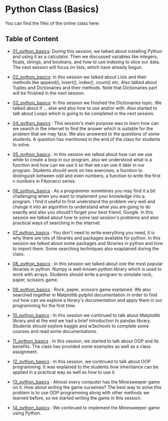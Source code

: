 # Python Class (Basics)

You can find the files of the online class here:

## Table of Content

* [01_python_basics](https://github.com/heispv/python_class/blob/master/01_python_basics.ipynb): During this session, we talked about installing Python and using it as a calculator. Then we discussed variables like integers, floats, strings, and booleans, and how to use indexing to slice our data. The next session will focus on lists, which have already begun.

* [02_python_basics](https://github.com/heispv/python_class/blob/master/02_python_basics.ipynb): In this session we talked about Lists and their methods like append(), insert(), index(), count() etc. Also talked about Tuples and Dictionaries and their methods. Note that Dictionaries part will be finished in the next session.

* [03_python_basics](https://github.com/heispv/python_class/blob/master/03_python_basics.ipynb): In this session we finished the Dictionaries topic. We talked about if ... else and also how to use and/or with. Also started to talk about Loops which is going to be completed in the next session.

* [04_python_basics](https://github.com/heispv/python_class/blob/master/04_python_basics.ipynb) : This session's main purpose was to learn how can we search in the internet to find the answer which is suitable for the problem that we may face. We also answered to the questions of some students. A question has mentioned in the end of the class for students to solve.

* [05_python_basics](https://github.com/heispv/python_class/blob/master/05_python_basics.ipynb) : In this session we talked about how can we use while to create a loop in our program, also we understood what is a function and how can we use it so that we can use it later in our program. Students should work on two exercises, a fucntion to distinguish between odd and even numbers, a function to write the first n numbers in Fibonacci series.

* [06_python_basics](https://github.com/heispv/python_class/blob/master/06_python_basics.ipynb) : As a programmer sometimes you may find it a bit challenging when you want to implement your knowledge into a program. I find it useful to first understand the problem very well and change it into an algorithm to understand what you are going to do exactly and also you should't forget your best friend, Google. In this session we talked about how to solve last session's problems and also practical ways of searching in the internet.

* [07_python_basics](https://github.com/heispv/python_class/blob/master/07_python_basics.ipynb) : You don't need to write everything you need, it is why there are lots of libraries and packages available for python. In this session we talked about some packages and libraries in python and how to import them. Some searching techniques also exaplained during the class.

* [08_python_basics](https://github.com/heispv/python_class/blob/master/08_python_basics.ipynb) : In this session we talked about one the most popular libraries in python. Numpy is well-known python library which is used to work with arrays. Students should write a program to simulate rock, paper, scissors game.

* [09_python_basics](https://github.com/heispv/python_class/blob/master/09_python_basics.ipynb) : Rock, paper, scissors game explained. We also searched together in Matplotlib.pytplot documentation in order to find out how can we explore a library's documentation and apply them in our programming for the first time.

* [10_python_basics](https://github.com/heispv/python_class/blob/master/10_python_basics.ipynb) : In this session we continued to talk about Matplotlib library and at the end we had a brief introduction to pandas library. Students should explore kaggle and w3schools to complete some courses and read some documentations.

* [11_python_basics](https://github.com/heispv/python_class/blob/master/11_python_basics.ipynb) : In this session, we started to talk about OOP and its benefits. The class has provided some examples as well as a class assignment.

* [12_python_basics](https://github.com/heispv/python_class/blob/master/12_python_basics.ipynb) : In this session, we continued to talk about OOP programming. It was explained to the students how inheritance can be applied in a practical way as well as how to use it.

* [13_python_basics](https://github.com/heispv/python_class/blob/master/13_python_basics.py) : Almost every computer has the Minesweeper game on it. How about writing the game ourselves? The best way to solve this problem is to use OOP programming along with other methods we learned before, so we started writing the game in this session.

* [14_python_basics](https://github.com/heispv/python_class/blob/master/14_python_basics.py) : We continued to implement the Minesweeper game using Python.
